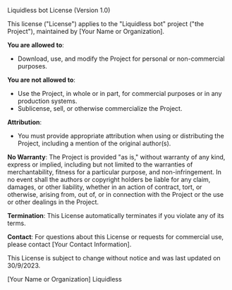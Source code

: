 Liquidless bot License (Version 1.0)

This license ("License") applies to the "Liquidless bot" project ("the Project"), maintained by [Your Name or Organization].

**You are allowed to**:
- Download, use, and modify the Project for personal or non-commercial purposes.

**You are not allowed to**:
- Use the Project, in whole or in part, for commercial purposes or in any production systems.
- Sublicense, sell, or otherwise commercialize the Project.

**Attribution**:
- You must provide appropriate attribution when using or distributing the Project, including a mention of the original author(s).

**No Warranty**:
The Project is provided "as is," without warranty of any kind, express or implied, including but not limited to the warranties of merchantability, fitness for a particular purpose, and non-infringement. In no event shall the authors or copyright holders be liable for any claim, damages, or other liability, whether in an action of contract, tort, or otherwise, arising from, out of, or in connection with the Project or the use or other dealings in the Project.

**Termination**:
This License automatically terminates if you violate any of its terms.

**Contact**:
For questions about this License or requests for commercial use, please contact [Your Contact Information].

This License is subject to change without notice and was last updated on 30/9/2023.

[Your Name or Organization]
Liquidless
